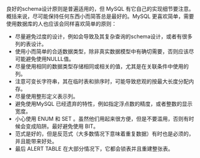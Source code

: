 良好的schema设计原则是普遍适用的，但 MySQL 有它自己的实现细节要注意。概括来说，尽可能保持任何东西小而简答总是最好的。MySQL 更喜欢简单，需要使用数据库的人也应该会同样喜欢简单的原则：

- 尽量避免过度的设计，例如会导致及其复杂查询的schema设计，或者有很多列的表设计。
- 使用小而简单的合适数据类型，除非真实数据模型中有确切需要，否则应该尽可能避免使用NULLL值。
- 尽量使用相同的数据类型存储相同或相关的值，尤其是在关联条件中使用的列。
- 注意可变长字符串，其在临时表和排序时，可能导致悲观的按最大长度分配内存。
- 尽量使用整形定义表示列。
- 避免使用MySQL 已经遗弃的特性，例如指定浮点数的精度，或者整数的显示宽度。
- 小心使用 ENUM  和 SET 。虽然他们用起来很方便，但是不要滥用，否则有时候会变成陷阱。最好避免使用 BIT。
- 范式是好的，但是反范式（大多数情况下意味着重复数据）有时也是必须的，并且能带来好处。
- 最后 ALERT TABLE 在大部分情况下，它都会锁表并且重建整张表。

